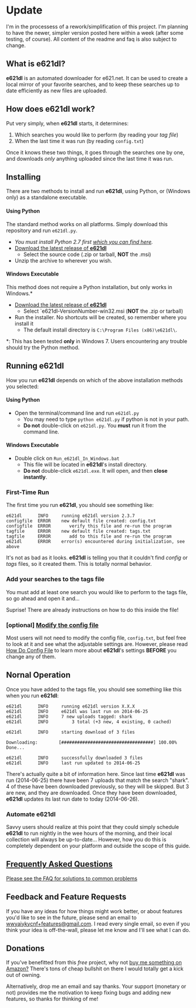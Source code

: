 # Update
I'm in the processess of a rework/simplification of this project.  I'm planning to have the newer, simpler version posted here within a week (after some testing, of course).  All content of the readme and faq is also subject to change. 


## What is **e621dl**?
**e621dl** is an automated downloader for e621.net.  It can be used to create a local mirror of your favorite searches, and to keep these searches up to date efficiently as new files are uploaded. 

## How does **e621dl** work?
Put very simply, when **e621dl** starts, it determines:

1.  Which searches you would like to perform  (by reading your *tag file*)
2.  When the last time it was run  (by reading `config.txt`)

Once it knows these two things, it goes through the searches one by one, and downloads *only* anything uploaded since the last time it was run.  


## Installing 

There are two methods to install and run **e621dl**, using Python, or (Windows only) as a standalone executable. 

#### Using Python
The standard method works on all platforms. Simply download this repository and run `e621dl.py`.  
- *You must install Python 2.7 first [which you can find here](https://www.python.org/download/releases/2.7.7/).* 
- [Download the latest release of **e621dl**](https://github.com/wwyaiykycnf/e621dl/releases/latest)
  - Select the source code (.zip or tarball, **NOT** the .msi)
- Unzip the archive to wherever you wish.
  

#### Windows Executable
This method does not require a Python installation, but only works in Windows.*
- [Download the latest release of **e621dl**](https://github.com/wwyaiykycnf/e621dl/releases/latest)
  - Select `e621dl-VersionNumber-win32.msi (**NOT** the .zip or tarball)
- Run the installer.  No shortcuts will be created, so remember where you install it 
  - The default install directory is `C:\Program Files (x86)\e621dl\`. 

*: This has been tested __only__ in Windows 7.  Users encountering any trouble should try the Python method. 

## Running e621dl
How you run **e621dl** depends on which of the above installation methods you selected:

#### Using Python
- Open the terminal/command line and run `e621dl.py`
  - You may need to type `python e621dl.py` if python is not in your path.  
  - **Do not** double-click on `e621dl.py`.  You __must__ run it from the command line. 

#### Windows Executable
- Double click on `Run_e621dl_In_Windows.bat` 
  - This file will be located in **e621dl**'s install directory. 
  - **Do not** double-click `e621dl.exe`.  It will open, and then **close instantly**. 

### First-Time Run
The first time you run **e621dl**, you should see something like:
  ```
e621dl      INFO     running e621dl version 2.3.7
configfile  ERROR    new default file created: config.txt
configfile  ERROR    	verify this file and re-run the program
tagfile     ERROR    new default file created: tags.txt
tagfile     ERROR    	add to this file and re-run the program
e621dl      ERROR    error(s) encountered during initialization, see above
  ```
It's not as bad as it looks.  **e621dl** is telling you that it couldn't find *config* or *tags* files, so it created them.  This is totally normal behavior. 

### Add your searches to the tags file
You must add at least one search you would like to perform to the tags file, so go ahead and open it and... 

Suprise! There are already instructions on how to do this inside the file!

### [optional] [Modify the config file](docs/config_readme.md)
Most users will not need to modify the config file, `config.txt`, but feel free to look at it and see what the adjustable settings are.  However, please read [How Do Config File](docs/config_readme.md) to learn more about **e621dl**'s settings **BEFORE** you change any of them.  

## Nornal Operation
Once you have added to the tags file, you should see something like this when you run **e621dl**:
```
e621dl      INFO     running e621dl version X.X.X
e621dl      INFO     e621dl was last run on 2014-06-25
e621dl      INFO     7 new uploads tagged: shark
e621dl      INFO         3 total (+3 new, 4 existing, 0 cached)

e621dl      INFO     starting download of 3 files

Downloading:        [###################################] 100.00% Done...

e621dl      INFO     successfully downloaded 3 files
e621dl      INFO     last run updated to 2014-06-25
```
There's actually quite a bit of information here.  Since last time **e621dl** was run (2014-06-25) there have been 7 uploads that match the search "shark".  4 of these have been downloaded previously, so they will be skipped.  But 3 are new, and they are downloaded.  Once they have been downloaded, **e621dl** updates its last run date to today (2014-06-26).  

### Automate e621dl
Savvy users should realize at this point that they could simply schedule **e621dl** to run nightly in the wee hours of the morning, and their local collection will always be up-to-date...  However, how you do this is completely dependent on your platform and outside the scope of this guide. 

## [Frequently Asked Questions](docs/FAQ.md)
[Please see the FAQ for solutions to common problems](docs/FAQ.md)

## Feedback and Feature Requests
If you have any ideas for how things might work better, or about features you'd like to see in the future, please send an email to wwyaiykycnf+features@gmail.com.  I read every single email, so even if you think your idea is off-the-wall, please let me know and I'll see what I can do. 

## Donations
If you've benefitted from this *free* project, why not [buy me something on Amazon?](http://amzn.com/w/20RZIUHXLO6R4) There's tons of cheap bullshit on there I would totally get a kick out of owning.   

Alternatively, drop me an email and say thanks.  Your support (monetary or not) provides me the motivation to keep fixing bugs and adding new features, so thanks for thinking of me!
